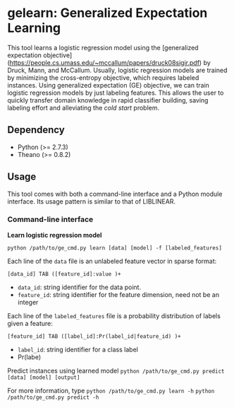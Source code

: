 # gelearn: Generalized Expectation Learning

This tool learns a logistic regression model using the [generalized expectation objective] (https://people.cs.umass.edu/~mccallum/papers/druck08sigir.pdf) by Druck, Mann, and McCallum. Usually, logistic regression models are trained by minimizing the cross-entropy objective, which requires labeled instances. Using generalized expectation (GE) objective, we can train logistic regression models by just labeling features. This allows the user to quickly transfer domain knowledge in rapid classifier building, saving labeling effort and alleviating the _cold start_ problem.


Dependency
----------
* Python (>= 2.7.3)
* Theano (>= 0.8.2)

Usage
-----
This tool comes with both a command-line interface and a Python module interface. Its usage pattern is similar to that of LIBLINEAR.

### Command-line interface

__Learn logistic regression model__

`python /path/to/ge_cmd.py learn [data] [model] -f [labeled_features]`

Each line of the `data` file is an unlabeled feature vector in sparse format:

`[data_id] TAB ([feature_id]:value )+`

* `data_id`: string identifier for the data point.
* `feature_id`: string identifier for the feature dimension, need not be an integer

Each line of the `labeled_features` file is a probability distribution of labels given a feature:

`[feature_id] TAB ([label_id]:Pr(label_id|feature_id) )+`

* `label_id`: string identifier for a class label
* Pr(labe)

Predict instances using learned model
`python /path/to/ge_cmd.py predict [data] [model] [output]`

For more information, type
`python /path/to/ge_cmd.py learn -h`
`python /path/to/ge_cmd.py predict -h`


